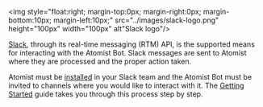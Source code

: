 <img style="float:right; margin-top:0px; margin-right:0px; margin-bottom:10px; margin-left:10px;" src="../images/slack-logo.png" height="100px" width="100px" alt"Slack logo"/>

[Slack][slack], through its real-time messaging (RTM) API, is the
supported means for interacting with the Atomist Bot.  Slack messages
are sent to Atomist where they are processed and the proper action
taken.

Atomist must be [installed][install] in your Slack team and the
Atomist Bot must be invited to channels where you would like to
interact with it.  The [Getting Started][getting-started] guide takes
you through this process step by step.

[slack]: https://slack.com/
[install]: /getting-started/invite-atomist-to-slack.md
[getting-started]: /getting-started/index.md
